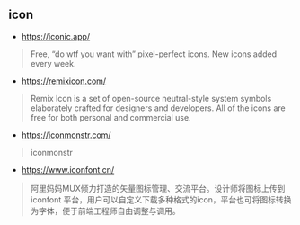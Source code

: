 
## icon

* https://iconic.app/
> Free, “do wtf you want with” pixel-perfect icons. New icons added every week.


* https://remixicon.com/
> Remix Icon is a set of open-source neutral-style system symbols elaborately crafted for designers and developers. All of the icons are free for both personal and commercial use.


* https://iconmonstr.com/
> iconmonstr


* https://www.iconfont.cn/
> 阿里妈妈MUX倾力打造的矢量图标管理、交流平台。设计师将图标上传到 iconfont 平台，用户可以自定义下载多种格式的icon，平台也可将图标转换为字体，便于前端工程师自由调整与调用。

